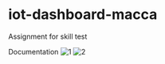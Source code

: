 # iot-dashboard-macca
Assignment for skill test

Documentation
![1](https://user-images.githubusercontent.com/64940347/216601585-cc0769c5-9a08-4e5b-8851-d854cc3ee564.png)
![2](https://user-images.githubusercontent.com/64940347/216601606-019acb43-4a1e-4f18-a02b-6254d74a656c.png)
